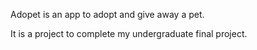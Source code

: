 Adopet is an app to adopt and give away a pet.

It is a project to complete my undergraduate final project.
